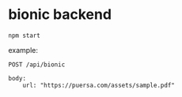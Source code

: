 # bionic backend

```
npm start
```

example:

```
POST /api/bionic

body:
    url: "https://puersa.com/assets/sample.pdf"
```
